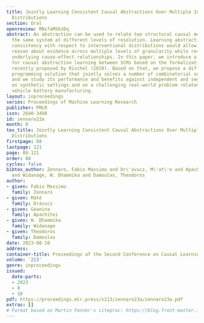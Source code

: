 ```yaml
---
title: Jointly Learning Consistent Causal Abstractions Over Multiple Interventional
  Distributions
section: Oral
openreview: RNs7aMS6zDq
abstract: An abstraction can be used to relate two structural causal models representing
  the same system at different levels of resolution. Learning abstractions which guarantee
  consistency with respect to interventional distributions would allow one to jointly
  reason about evidence across multiple levels of granularity while respecting the
  underlying cause-effect relationships. In this paper, we introduce a first framework
  for causal abstraction learning between SCMs based on the formalization of abstraction
  recently proposed by Rischel (2020). Based on that, we propose a differentiable
  programming solution that jointly solves a number of combinatorial sub-problems,
  and we study its performance and benefits against independent and sequential approaches
  on synthetic settings and on a challenging real-world problem related to electric
  vehicle battery manufacturing.
layout: inproceedings
series: Proceedings of Machine Learning Research
publisher: PMLR
issn: 2640-3498
id: zennaro23a
month: 0
tex_title: Jointly Learning Consistent Causal Abstractions Over Multiple Interventional
  Distributions
firstpage: 88
lastpage: 121
page: 88-121
order: 88
cycles: false
bibtex_author: Zennaro, Fabio Massimo and Dr\'avucz, M\'at\'e and Apachitei, Geanina
  and Widanage, W. Dhammika and Damoulas, Theodoros
author:
- given: Fabio Massimo
  family: Zennaro
- given: Máté
  family: Drávucz
- given: Geanina
  family: Apachitei
- given: W. Dhammika
  family: Widanage
- given: Theodoros
  family: Damoulas
date: 2023-08-10
address:
container-title: Proceedings of the Second Conference on Causal Learning and Reasoning
volume: '213'
genre: inproceedings
issued:
  date-parts:
  - 2023
  - 8
  - 10
pdf: https://proceedings.mlr.press/v213/zennaro23a/zennaro23a.pdf
extras: []
# Format based on Martin Fenner's citeproc: https://blog.front-matter.io/posts/citeproc-yaml-for-bibliographies/
---
```

